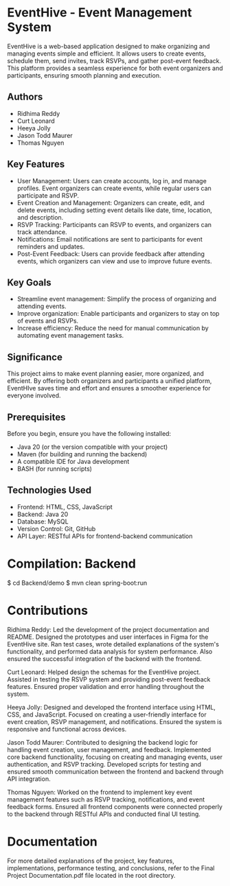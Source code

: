 # EventHive - Event Management System
EventHive is a web-based application designed to make organizing and managing events simple and efficient. It allows users to create events, schedule them, send invites, track RSVPs, and gather post-event feedback. This platform provides a seamless experience for both event organizers and participants, ensuring smooth planning and execution.

## Authors
- Ridhima Reddy
- Curt Leonard
- Heeya Jolly
- Jason Todd Maurer
- Thomas Nguyen

## Key Features
- User Management: Users can create accounts, log in, and manage profiles. Event organizers can create events, while regular users can participate and RSVP.
- Event Creation and Management: Organizers can create, edit, and delete events, including setting event details like date, time, location, and description.
- RSVP Tracking: Participants can RSVP to events, and organizers can track attendance.
- Notifications: Email notifications are sent to participants for event reminders and updates.
- Post-Event Feedback: Users can provide feedback after attending events, which organizers can view and use to improve future events.

## Key Goals
- Streamline event management: Simplify the process of organizing and attending events.
- Improve organization: Enable participants and organizers to stay on top of events and RSVPs.
- Increase efficiency: Reduce the need for manual communication by automating event management tasks.

## Significance
This project aims to make event planning easier, more organized, and efficient. By offering both organizers and participants a unified platform, EventHIve saves time and effort and ensures a smoother experience for everyone involved.

## Prerequisites
Before you begin, ensure you have the following installed:
- Java 20 (or the version compatible with your project)
- Maven (for building and running the backend)
- A compatible IDE for Java development
- BASH (for running scripts)

## Technologies Used
- Frontend: HTML, CSS, JavaScript
- Backend: Java 20
- Database: MySQL
- Version Control: Git, GitHub
- API Layer: RESTful APIs for frontend-backend communication

# Compilation: Backend 
$ cd Backend/demo
$ mvn clean spring-boot:run

# Contributions
Ridhima Reddy: Led the development of the project documentation and README. Designed the prototypes and user interfaces in Figma for the EventHive site. Ran test cases, wrote detailed explanations of the system's functionality, and performed data analysis for system performance. Also ensured the successful integration of the backend with the frontend.

Curt Leonard: Helped design the schemas for the EventHive project. Assisted in testing the RSVP system and providing post-event feedback features. Ensured proper validation and error handling throughout the system.

Heeya Jolly: Designed and developed the frontend interface using HTML, CSS, and JavaScript. Focused on creating a user-friendly interface for event creation, RSVP management, and notifications. Ensured the system is responsive and functional across devices.

Jason Todd Maurer: Contributed to designing the backend logic for handling event creation, user management, and feedback. Implemented core backend functionality, focusing on creating and managing events, user authentication, and RSVP tracking. Developed scripts for testing and ensured smooth communication between the frontend and backend through API integration.

Thomas Nguyen: Worked on the frontend to implement key event management features such as RSVP tracking, notifications, and event feedback forms. Ensured all frontend components were connected properly to the backend through RESTful APIs and conducted final UI testing.

# Documentation
For more detailed explanations of the project, key features, implementations, performance testing, and conclusions, refer to the Final Project Documentation.pdf file located in the root directory.
